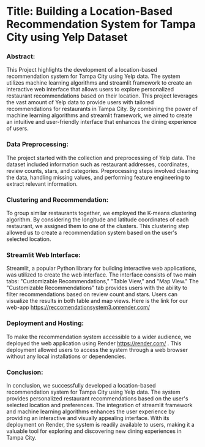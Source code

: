 


# Title: Building a Location-Based Recommendation System for Tampa City using Yelp Dataset

### Abstract:
This Project highlights the development of a location-based recommendation system for Tampa City using Yelp data. The system utilizes machine learning algorithms and streamlit framework to create an interactive web interface that allows users to explore personalized restaurant recommendations based on their location. This project leverages the vast amount of Yelp data to provide users with tailored recommendations for restaurants in Tampa City. By combining the power of machine learning algorithms and streamlit framework, we aimed to create an intuitive and user-friendly interface that enhances the dining experience of users.

### Data Preprocessing:
The project started with the collection and preprocessing of Yelp data. The dataset included information such as restaurant addresses, coordinates, review counts, stars, and categories. Preprocessing steps involved cleaning the data, handling missing values, and performing feature engineering to extract relevant information.

### Clustering and Recommendation:
To group similar restaurants together, we employed the K-means clustering algorithm. By considering the longitude and latitude coordinates of each restaurant, we assigned them to one of the clusters. This clustering step allowed us to create a recommendation system based on the user's selected location.

### Streamlit Web Interface:
Streamlit, a popular Python library for building interactive web applications, was utilized to create the web interface. The interface consists of two main tabs: "Customizable Recommendations," "Table View," and "Map View." The "Customizable Recommendations" tab provides users with the ability to filter recommendations based on review count and stars. Users can visualize the results in both table and map views. 
Here is the link for our web-app https://reccomendationsystem3.onrender.com/

### Deployment and Hosting:
To make the recommendation system accessible to a wider audience, we deployed the web application using Render https://render.com/ . This deployment allowed users to access the system through a web browser without any local installations or dependencies.

### Conclusion:
In conclusion, we successfully developed a location-based recommendation system for Tampa City using Yelp data. The system provides personalized restaurant recommendations based on the user's selected location and preferences. The integration of streamlit framework and machine learning algorithms enhances the user experience by providing an interactive and visually appealing interface. With its deployment on Render, the system is readily available to users, making it a valuable tool for exploring and discovering new dining experiences in Tampa City.
